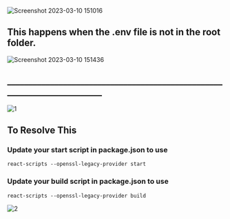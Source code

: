 
![Screenshot 2023-03-10 151016](https://user-images.githubusercontent.com/91595780/224281735-bd596ce4-2a9d-4b5b-82c7-6f0963cbb32d.png)

## This happens when the .env file is not in the root folder.
![Screenshot 2023-03-10 151436](https://user-images.githubusercontent.com/91595780/224282759-49b6db21-85ae-41ea-ae80-98e506e7864b.png)


## ________________________________________________________________________
![1](https://github.com/RankerO/All-Errors-/assets/91595780/7027dfa3-1a94-4ad2-87d2-ed328f73c531)
## To Resolve This 
### Update your start script in package.json to use
`react-scripts --openssl-legacy-provider start`

### Update your build script in package.json to use
`react-scripts --openssl-legacy-provider build`

![2](https://github.com/RankerO/All-Errors-/assets/91595780/c75bad8b-2428-4451-a2d6-255a4e9e1457)
